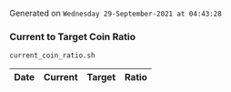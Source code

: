 Generated on `Wednesday 29-September-2021 at 04:43:28`

### Current to Target Coin Ratio
`current_coin_ratio.sh`

Date|Current|Target|Ratio
---|---|---|---
